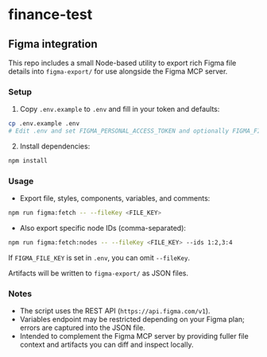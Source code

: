 # finance-test

## Figma integration

This repo includes a small Node-based utility to export rich Figma file details into `figma-export/` for use alongside the Figma MCP server.

### Setup
1. Copy `.env.example` to `.env` and fill in your token and defaults:

```bash
cp .env.example .env
# Edit .env and set FIGMA_PERSONAL_ACCESS_TOKEN and optionally FIGMA_FILE_KEY
```

2. Install dependencies:

```bash
npm install
```

### Usage
- Export file, styles, components, variables, and comments:

```bash
npm run figma:fetch -- --fileKey <FILE_KEY>
```

- Also export specific node IDs (comma-separated):

```bash
npm run figma:fetch:nodes -- --fileKey <FILE_KEY> --ids 1:2,3:4
```

If `FIGMA_FILE_KEY` is set in `.env`, you can omit `--fileKey`.

Artifacts will be written to `figma-export/` as JSON files.

### Notes
- The script uses the REST API (`https://api.figma.com/v1`).
- Variables endpoint may be restricted depending on your Figma plan; errors are captured into the JSON file.
- Intended to complement the Figma MCP server by providing fuller file context and artifacts you can diff and inspect locally.
